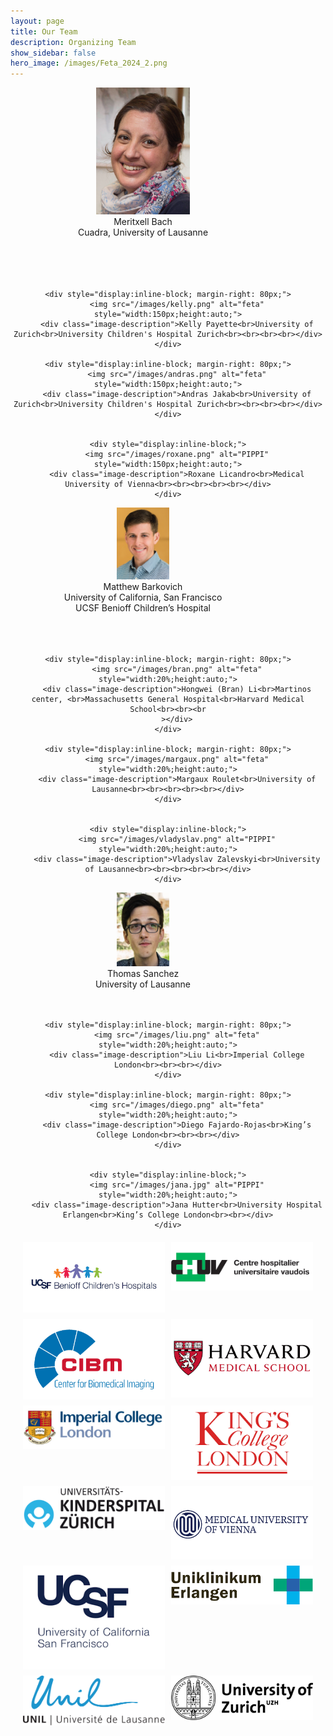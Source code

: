 ```yaml
---
layout: page
title: Our Team
description: Organizing Team
show_sidebar: false
hero_image: /images/Feta_2024_2.png
---
```



<div style="text-align:center;">
    <div style="display:inline-block; margin-right: 80px;">
        <img src="/images/meri.png" alt="feta" style="width:150px;height:auto;">
        <div class="image-description">Meritxell Bach<br>Cuadra, University of Lausanne<br><br><br><br><br></div>
    </div>

    <div style="display:inline-block; margin-right: 80px;">
        <img src="/images/kelly.png" alt="feta" style="width:150px;height:auto;">
        <div class="image-description">Kelly Payette<br>University of Zurich<br>University Children's Hospital Zurich<br><br><br><br></div>
    </div>
    
    <div style="display:inline-block; margin-right: 80px;">
        <img src="/images/andras.png" alt="feta" style="width:150px;height:auto;">
        <div class="image-description">Andras Jakab<br>University of Zurich<br>University Children's Hospital Zurich<br><br><br><br></div>
    </div>

    
    <div style="display:inline-block;">
        <img src="/images/roxane.png" alt="PIPPI" style="width:150px;height:auto;">
        <div class="image-description">Roxane Licandro<br>Medical University of Vienna<br><br><br><br><br></div>
    </div>
    
</div>






<div style="text-align:center;">
    <div style="display:inline-block; margin-right: 80px;">
        <img src="/images/matthew.png" alt="feta" style="width:20%;height:auto;">
        <div class="image-description">Matthew Barkovich<br>University of California, San Francisco<br>UCSF Benioff Children’s Hospital<br><br><br><br></div>
    </div>

    <div style="display:inline-block; margin-right: 80px;">
        <img src="/images/bran.png" alt="feta" style="width:20%;height:auto;">
        <div class="image-description">Hongwei (Bran) Li<br>Martinos center, <br>Massachusetts General Hospital<br>Harvard Medical School<br><br><br
        ></div>
    </div>
    
    <div style="display:inline-block; margin-right: 80px;">
        <img src="/images/margaux.png" alt="feta" style="width:20%;height:auto;">
        <div class="image-description">Margaux Roulet<br>University of Lausanne<br><br><br><br><br></div>
    </div>

    
    <div style="display:inline-block;">
        <img src="/images/vladyslav.png" alt="PIPPI" style="width:20%;height:auto;">
        <div class="image-description">Vladyslav Zalevskyi<br>University of Lausanne<br><br><br><br><br></div>
    </div>
    
</div>

<div style="text-align:center;">
    <div style="display:inline-block; margin-right: 80px;">
        <img src="/images/thomas.png" alt="feta" style="width:20%;height:auto;">
        <div class="image-description">Thomas Sanchez<br>University of Lausanne<br><br><br></div>
    </div>

    <div style="display:inline-block; margin-right: 80px;">
        <img src="/images/liu.png" alt="feta" style="width:20%;height:auto;">
        <div class="image-description">Liu Li<br>Imperial College London<br><br><br></div>
    </div>
    
    <div style="display:inline-block; margin-right: 80px;">
        <img src="/images/diego.png" alt="feta" style="width:20%;height:auto;">
        <div class="image-description">Diego Fajardo-Rojas<br>King’s College London<br><br><br></div>
    </div>

    
    <div style="display:inline-block;">
        <img src="/images/jana.jpg" alt="PIPPI" style="width:20%;height:auto;">
        <div class="image-description">Jana Hutter<br>University Hospital Erlangen<br>King’s College London<br><br></div>
    </div>
    
</div>

<title>Image Grid</title>
  <style>
    /* Define the grid layout */
    .image-grid {
      display: grid;
      grid-template-columns: repeat(auto-fill, minmax(200px, 1fr));
      grid-gap: 10px;
      margin: 20px;
    }

    /* Style for each image */
    .image-grid img {
      width: 100%;
      height: auto;
    }
  </style>
<body>

<div class="image-grid">
  <img src="/images/beniof_ucsf_logo.png" alt="Benioff UCSF Logo">
  <img src="/images/chuv_logo.png" alt="CHUV Logo">
  <img src="/images/cibm_logo.png" alt="CIBM Logo">
  <img src="/images/harvardms_logo.png" alt="Harvard Medical School Logo">
  <img src="/images/icl_logo.png" alt="Imperial College London Logo">
  <img src="/images/kcl_logo.png" alt="King's College London Logo">
  <img src="/images/ksipi_logo.png" alt="KS IPI Logo">
  <img src="/images/medvienna_logo.png" alt="Medical University of Vienna Logo">
  <img src="/images/ucsf_logo.png" alt="UCSF Logo">
  <img src="/images/unilkinik_logo.png" alt="UniL Klinik Logo">
  <img src="/images/unil_logo.png" alt="UniL Logo">
  <img src="/images/uzh_logo.png" alt="UZH Logo">
</div>
